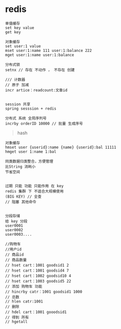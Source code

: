 

# redis

    单值缓存
    set key value
    get key
    
    对象缓存
    set user:1 value
    mset user:1:name 111 user:1:balance 222
    mget user:1:name user:1:balance
    
    分布式锁
    setnx // 存在 不动作 ， 不存在 创建
    
    /// 计数器
    // 原子 加减
    incr artice：readcount:文章id
    
    
    session 共享
    spring sesssion + redis
    
    分布式 系统 全局序列号
    incrby orderID 10000 // 批量 生成序号
    
> hash

    对象缓存
    hmset user {userid}:name {name} {userid}:bal 11111
    hmget user 1:name 1:bal
    
    同类数据归类整合，方便管理
    比String 消耗小
    节省空间
    
    
    过期 只能 功能 只能作用 在 key
    redis 集群 下 不适合大规模使用
    (BIG KEY) // 全查
    // 阻塞 其他命令
    
    
    分段存储
    给 key 分段
    user0001
    user0002
    user0003....
    
    //购物车
    //用户id
    // 商品id
    // 商品数量
    // hset cart：1001 goodsid1 2
    // hset cart：1001 goodsid4 7
    // hset cart：1002 goodsid10 4
    // hset cart：1003 goodsid5 22
    // 添加 购物车 功能
    // hincrby catr：1001 goodsid1 1000
    // 总数
    // hlen catr:1001
    // 删除 
    // hdel cart：1001 gooodsid1
    // 得到 所有
    // hgetall



    
    
    
    